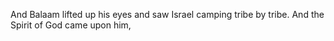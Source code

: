 And Balaam lifted up his eyes and saw Israel camping tribe by tribe. And the Spirit of God came upon him,

